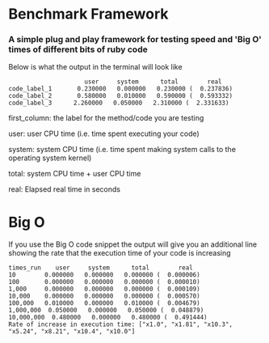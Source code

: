 # Benchmark Framework

### A simple plug and play framework for testing speed and 'Big O' times of different bits of ruby code

Below is what the output in the terminal will look like

```
                     user     system      total        real
code_label_1       0.230000   0.000000   0.230000 (  0.237836)
code_label_2       0.580000   0.010000   0.590000 (  0.593332)
code_label_3      2.260000   0.050000   2.310000 (  2.331633)

```

first_column: the label for the method/code you are testing

user: user CPU time (i.e. time spent executing your code)

system: system CPU time (i.e. time spent making system calls to the operating system kernel)

total: system CPU time + user CPU time

real: Elapsed real time in seconds

# Big O

If you use the Big O code snippet the output will give you an additional line showing the rate that the execution time of your code is increasing

```
times_run    user     system      total        real
10        0.000000   0.000000   0.000000 (  0.000006)
100       0.000000   0.000000   0.000000 (  0.000010)
1,000     0.000000   0.000000   0.000000 (  0.000109)
10,000    0.000000   0.000000   0.000000 (  0.000570)
100,000   0.010000   0.000000   0.010000 (  0.004679)
1,000,000  0.050000   0.000000   0.050000 (  0.048879)
10,000,000  0.480000   0.000000   0.480000 (  0.491444)
Rate of increase in execution time: ["x1.0", "x1.81", "x10.3", "x5.24", "x8.21", "x10.4", "x10.0"]

```
